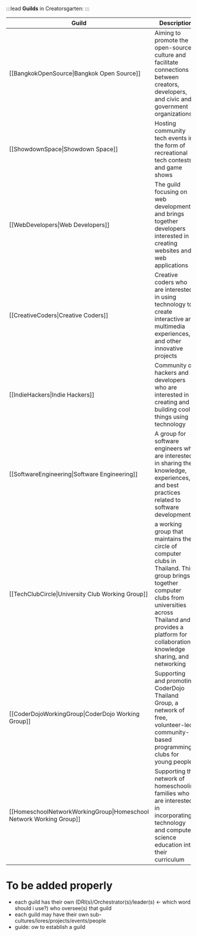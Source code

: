 :::lead
**Guilds** in Creatorsgarten:
:::

| Guild | Description |
| ----- | ----- |
| [[BangkokOpenSource\|Bangkok Open Source]] | Aiming to promote the open-source culture and facilitate connections between creators, developers, and civic and government organizations
| [[ShowdownSpace\|Showdown Space]] | Hosting community tech events in the form of recreational tech contests and game shows
| [[WebDevelopers\|Web Developers]] | The guild focusing on web development and brings together developers interested in creating websites and web applications
| [[CreativeCoders\|Creative Coders]] | Creative coders who are interested in using technology to create interactive art, multimedia experiences, and other innovative projects
| [[IndieHackers\|Indie Hackers]] | Community of hackers and developers who are interested in creating and building cool things using technology
| [[SoftwareEngineering\|Software Engineering]] | A group for software engineers who are interested in sharing their knowledge, experiences, and best practices related to software development
| [[TechClubCircle\|University Club Working Group]] | a working group that maintains the circle of computer clubs in Thailand. This group brings together computer clubs from universities across Thailand and provides a platform for collaboration, knowledge sharing, and networking
| [[CoderDojoWorkingGroup\|CoderDojo Working Group]] | Supporting and promoting CoderDojo Thailand Group, a network of free, volunteer-led, community-based programming clubs for young people
| [[HomeschoolNetworkWorkingGroup\|Homeschool Network Working Group]] | Supporting the network of homeschooling families who are interested in incorporating technology and computer science education into their curriculum

# To be added properly
- each guild has their own (DRI(s)/Orchestrator(s)/leader(s) <- which word should i use?) who oversee(s) that guild
- each guild may have their own sub-cultures/lores/projects/events/people
- guide: ow to establish a guild